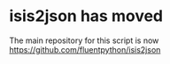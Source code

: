 isis2json has moved
===================

The main repository for this script is now https://github.com/fluentpython/isis2json
